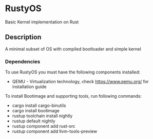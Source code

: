 # RustyOS

Basic Kernel implementation on Rust

## Description

A minimal subset of OS with compiled bootloader and simple kernel

### Dependencies

To use RustyOS you must have the following components installed:
* QEMU - Virtualization technology, check https://www.qemu.org/ for installation guide

To install Bootimage and supporting tools, run following commands:
* cargo install cargo-binutils
* cargo install bootimage
* rustup toolchain install nightly
* rustup default nightly
* rustup component add rust-src
* rustup component add llvm-tools-preview
